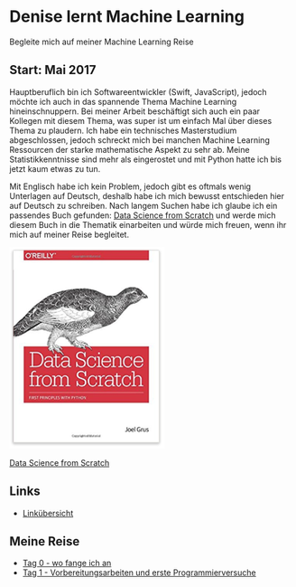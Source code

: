 # Denise lernt Machine Learning
Begleite mich auf meiner Machine Learning Reise

## Start: Mai 2017
Hauptberuflich bin ich Softwareentwickler (Swift, JavaScript), jedoch möchte ich auch in das spannende Thema Machine Learning hineinschnuppern. Bei meiner Arbeit beschäftigt sich auch ein paar Kollegen mit diesem Thema, was super ist um einfach Mal über dieses Thema zu plaudern. Ich habe ein technisches Masterstudium abgeschlossen, jedoch schreckt mich bei manchen Machine Learning Ressourcen der starke mathematische Aspekt zu sehr ab. Meine Statistikkenntnisse sind mehr als eingerostet und mit Python hatte ich bis jetzt kaum etwas zu tun. 

Mit Englisch habe ich kein Problem, jedoch gibt es oftmals wenig Unterlagen auf Deutsch, deshalb habe ich mich bewusst entschieden hier auf Deutsch zu schreiben. Nach langem Suchen habe ich glaube ich ein passendes Buch gefunden: [Data Science from Scratch](http://amzn.to/2qFunSd) und werde mich diesem Buch in die Thematik einarbeiten und würde mich freuen, wenn ihr mich auf meiner Reise begleitet.

![alt Data Science From Scratch Cover](/bilder/data-science-from-scratch-book-cover.png)

[Data Science from Scratch](http://amzn.to/2qFunSd)

## Links
* [Linkübersicht](links.md)

## Meine Reise
* [Tag 0 - wo fange ich an](/tage/0.md)
* [Tag 1 - Vorbereitungsarbeiten und erste Programmierversuche](/tage/1.md)
